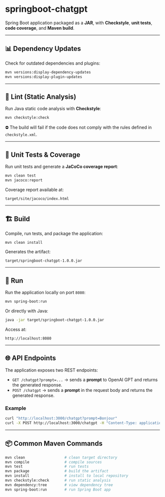 # springboot-chatgpt

Spring Boot application packaged as a **JAR**, with **Checkstyle**, **unit tests**, **code coverage**, and **Maven build**.

---

## 📊 Dependency Updates

Check for outdated dependencies and plugins:

```bash
mvn versions:display-dependency-updates
mvn versions:display-plugin-updates
```

---

## 🔧 Lint (Static Analysis)

Run Java static code analysis with **Checkstyle**:

```bash
mvn checkstyle:check
```

⛔ The build will fail if the code does not comply with the rules defined in `checkstyle.xml`.

---

## 🧪 Unit Tests & Coverage

Run unit tests and generate a **JaCoCo coverage report**:

```bash
mvn clean test
mvn jacoco:report
```

Coverage report available at:

```
target/site/jacoco/index.html
```

---

## 🏗️ Build

Compile, run tests, and package the application:

```bash
mvn clean install
```

Generates the artifact:

```
target/springboot-chatgpt-1.0.0.jar
```

---

## 🚀 Run

Run the application locally on port `8080`:

```bash
mvn spring-boot:run
```

Or directly with Java:

```bash
java -jar target/springboot-chatgpt-1.0.0.jar
```

Access at:

```
http://localhost:8080
```

---


## 🌐 API Endpoints

The application exposes two REST endpoints:

- `GET /chatgpt?prompt=...` → sends a **prompt** to OpenAI GPT and returns the generated response.  
- `POST /chatgpt` → sends a **prompt** in the request body and returns the generated response.  

### Example

```bash
curl "http://localhost:3000/chatgpt?prompt=Bonjour"
curl -X POST http://localhost:3000/chatgpt -H "Content-Type: application/json" -d '"Que veut dire API""'
```
---


## 📦 Common Maven Commands

```bash
mvn clean                  # clean target directory
mvn compile                # compile sources
mvn test                   # run tests
mvn package                # build the artifact
mvn install                # install to local repository
mvn checkstyle:check       # run static analysis
mvn dependency:tree        # view dependency tree
mvn spring-boot:run        # run Spring Boot app
```
